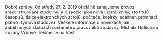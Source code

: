 Dobré zprávy! Od středy 27. 2. 2019 oficiálně zahajujeme provoz zrekonstruované
studovny. K dispozici jsou nové i starší knihy, sto titulů časopisů, tisíce
elektronických zdrojů, počítače, kopírky, scanner, promítací plátno i týmová
studovna.  Veškeré informace o novinkách, ale i zaběhnutých službách dostanete
u pracovníků studovny, Michala Hofticha a Zuzany Vrbové. Těšíme se na Vás!

